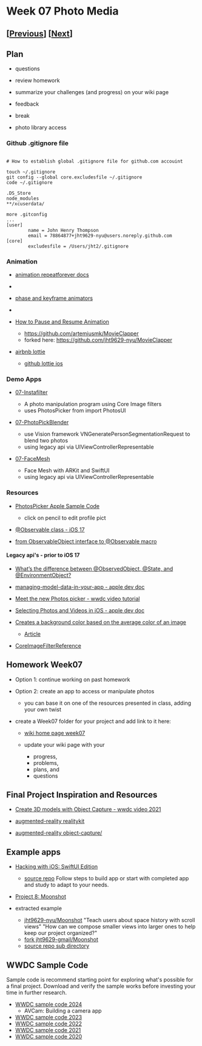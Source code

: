 # Week 07 Photo Media

## [[Previous](./06_data.md)] [[Next](./08_video.md)]

## Plan

- questions

- review homework

- summarize your challenges (and progress) on your wiki page

- feedback

- break

- photo library access

### Github .gitignore file

```

# How to establish global .gitignore file for github.com accouint

touch ~/.gitignore
git config --global core.excludesfile ~/.gitignore
code ~/.gitignore

.DS_Store
node_modules
**/xcuserdata/

more .gitconfig
...
[user]
        name = John Henry Thompson
        email = 78864877+jht9629-nyu@users.noreply.github.com
[core]
        excludesfile = /Users/jht2/.gitignore

```

### Animation

- [animation repeatforever docs](<https://developer.apple.com/documentation/swiftui/animation/repeatforever(autoreverses:)>)
-
- [phase and keyframe animators ](https://developer.apple.com/documentation/swiftui/controlling-the-timing-and-movements-of-your-animations)
-
- [How to Pause and Resume Animation ](https://medium.com/@artemiusm/how-to-pause-and-resume-animation-in-swiftui-with-chaining-68003517449f)

  - https://github.com/artemiusmk/MovieClapper
  - forked here: https://github.com/jht9629-nyu/MovieClapper

- [airbnb lottie](https://airbnb.io/lottie/#/)
  - [github lottie ios](https://github.com/airbnb/lottie-ios)

### Demo Apps

<!-- - [07-SlideShowDemo](https://github.com/molab-itp/07-SlideShowDemo)

  - use AudioDJ as environmentObject so that audio can presists between views
 -->

- [07-Instafilter](https://github.com/molab-itp/07-Instafilter)

  - A photo manipulation program using Core Image filters
  - uses PhotosPicker from import PhotosUI

  <!-- - [Hacking with iOS: SwiftUI Edition](https://www.hackingwithswift.com/books/ios-swiftui)
  - [Instafilter article](https://www.hackingwithswift.com/books/ios-swiftui/instafilter-introduction)
  - [source repo](https://github.com/twostraws/HackingWithSwift/tree/main/SwiftUI/project13)
  - uses ImagePicker: UIViewControllerRepresentable to access UIKit PHPickerViewController -->

- [07-PhotoPickBlender](https://github.com/molab-itp/07-PhotoPickBlender)

  - use Vision framework VNGeneratePersonSegmentationRequest to blend two photos
  - using legacy api via UIViewControllerRepresentable

- [07-FaceMesh](https://github.com/molab-itp/07-FaceMesh)

  - Face Mesh with ARKit and SwiftUI
  - using legacy api via UIViewControllerRepresentable

### Resources

- [PhotosPicker Apple Sample Code](https://developer.apple.com/documentation/photokit/bringing-photos-picker-to-your-swiftui-app)

  - click on pencil to edit profile pict

- [@Observable class - iOS 17](https://developer.apple.com/documentation/swiftui/managing-model-data-in-your-app)
- [from ObservableObject interface to @Observable macro](https://developer.apple.com/documentation/swiftui/migrating-from-the-observable-object-protocol-to-the-observable-macro)

#### Legacy api's - prior to iOS 17

- [What’s the difference between @ObservedObject, @State, and @EnvironmentObject?](https://www.hackingwithswift.com/quick-start/swiftui/whats-the-difference-between-observedobject-state-and-environmentobject)

- [managing-model-data-in-your-app - apple dev doc](https://developer.apple.com/documentation/swiftui/managing-model-data-in-your-app)

- [Meet the new Photos picker - wwdc video tutorial](https://developer.apple.com/videos/play/wwdc2020/10652/)

- [Selecting Photos and Videos in iOS - apple dev doc](https://developer.apple.com/documentation/photokit/selecting_photos_and_videos_in_ios)

<!-- - [How to select images using PHPickerViewController with SwiftUI](https://levelup.gitconnected.com/how-to-select-images-using-phpickerviewcontroller-with-swiftui-da8bd3ec3d05) -->

<!-- - [How to obtain photo data/metadata after being picked in PHPickerViewController?](https://developer.apple.com/forums/thread/654898) -->

- [Creates a background color based on the average color of an image](https://github.com/bbaars/UIImageAverageColor)

  - [Article](https://medium.com/swlh/swiftui-read-the-average-color-of-an-image-c736adb43000)

- [CoreImageFilterReference ](https://developer.apple.com/library/archive/documentation/GraphicsImaging/Reference/CoreImageFilterReference/index.html)

<!-- - [methods_and_protocols_for_filter_creation - apple dev doc](https://developer.apple.com/documentation/coreimage/methods_and_protocols_for_filter_creation) -->

## Homework Week07

- Option 1: continue working on past homework

- Option 2: create an app to access or manipulate photos

  - you can base it on one of the resources presented in class, adding your own twist

- create a Week07 folder for your project and add link to it here:

  - [wiki home page week07](https://github.com/molab-itp/content-2025-01/wiki#week-07-homework)

  - update your wiki page with your
    - progress,
    - problems,
    - plans, and
    - questions

## Final Project Inspiration and Resources

- [Create 3D models with Object Capture - wwdc video 2021](https://developer.apple.com/videos/play/wwdc2021/10076/)

- [augmented-reality realitykit](https://developer.apple.com/augmented-reality/realitykit/)

- [augmented-reality object-capture/](https://developer.apple.com/augmented-reality/object-capture/)

## Example apps

- [Hacking with iOS: SwiftUI Edition](https://www.hackingwithswift.com/books/ios-swiftui/)

  - [source repo](https://github.com/twostraws/HackingWithSwift)
    Follow steps to build app or start with completed app and study to adapt to your needs.

- [Project 8: Moonshot](https://www.hackingwithswift.com/books/ios-swiftui/moonshot-introduction)
- extracted example

  - [jht9629-nyu/Moonshot](https://github.com/jht9629-nyu/Moonshot.git)
    "Teach users about space history with scroll views"
    "How can we compose smaller views into larger ones to help keep our project organized?"
  - [fork jht9629-gmail/Moonshot](https://github.com/jht9629-gmail/Moonshot)
  - [source repo sub directory](https://github.com/twostraws/HackingWithSwift/tree/main/SwiftUI/project8)

## WWDC Sample Code

Sample code is recommend starting point for exploring what's possible for a final project.
Download and verify the sample works before investing your time in further research.

- [WWDC sample code 2024](https://developer.apple.com/sample-code/wwdc/2024/)
  - AVCam: Building a camera app
- [WWDC sample code 2023](https://developer.apple.com/sample-code/wwdc/2023/)
- [WWDC sample code 2022](https://developer.apple.com/sample-code/wwdc/2022/)
- [WWDC sample code 2021](https://developer.apple.com/sample-code/wwdc/2021/)
- [WWDC sample code 2020](https://developer.apple.com/sample-code/wwdc/2020/)
